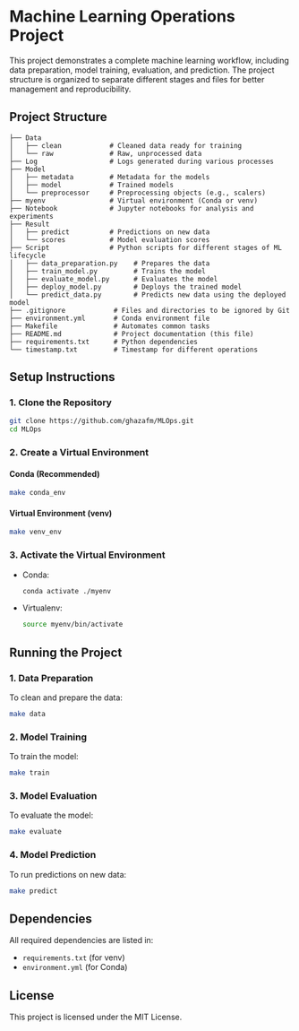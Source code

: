 # Machine Learning Operations Project

This project demonstrates a complete machine learning workflow, including data preparation, model training, evaluation, and prediction. The project structure is organized to separate different stages and files for better management and reproducibility.

## Project Structure

```
├── Data
│   ├── clean            # Cleaned data ready for training
│   └── raw              # Raw, unprocessed data
├── Log                  # Logs generated during various processes
├── Model
│   ├── metadata         # Metadata for the models
│   ├── model            # Trained models
│   └── preprocessor     # Preprocessing objects (e.g., scalers)
├── myenv                # Virtual environment (Conda or venv)
├── Notebook             # Jupyter notebooks for analysis and experiments
├── Result
│   ├── predict          # Predictions on new data
│   └── scores           # Model evaluation scores
├── Script               # Python scripts for different stages of ML lifecycle
│   ├── data_preparation.py    # Prepares the data
│   ├── train_model.py         # Trains the model
│   ├── evaluate_model.py      # Evaluates the model
│   ├── deploy_model.py        # Deploys the trained model
│   └── predict_data.py        # Predicts new data using the deployed model
├── .gitignore            # Files and directories to be ignored by Git
├── environment.yml       # Conda environment file
├── Makefile              # Automates common tasks
├── README.md             # Project documentation (this file)
├── requirements.txt      # Python dependencies
└── timestamp.txt         # Timestamp for different operations
```

## Setup Instructions

### 1. Clone the Repository
```bash
git clone https://github.com/ghazafm/MLOps.git
cd MLOps
```

### 2. Create a Virtual Environment

#### Conda (Recommended)
```bash
make conda_env
```

#### Virtual Environment (venv)
```bash
make venv_env
```

### 3. Activate the Virtual Environment
- Conda:
  ```bash
  conda activate ./myenv
  ```
- Virtualenv:
  ```bash
  source myenv/bin/activate
  ```

## Running the Project

### 1. Data Preparation
To clean and prepare the data:
```bash
make data
```

### 2. Model Training
To train the model:
```bash
make train
```

### 3. Model Evaluation
To evaluate the model:
```bash
make evaluate
```

### 4. Model Prediction
To run predictions on new data:
```bash
make predict
```

## Dependencies

All required dependencies are listed in:
- `requirements.txt` (for venv)
- `environment.yml` (for Conda)

## License

This project is licensed under the MIT License.
